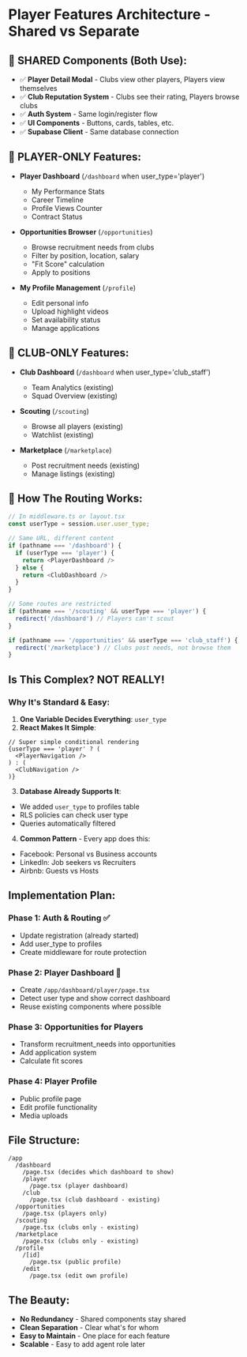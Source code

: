 # Player Features Architecture - Shared vs Separate

## 🔄 SHARED Components (Both Use):
- ✅ **Player Detail Modal** - Clubs view other players, Players view themselves
- ✅ **Club Reputation System** - Clubs see their rating, Players browse clubs
- ✅ **Auth System** - Same login/register flow
- ✅ **UI Components** - Buttons, cards, tables, etc.
- ✅ **Supabase Client** - Same database connection

## 👤 PLAYER-ONLY Features:
- **Player Dashboard** (`/dashboard` when user_type='player')
  - My Performance Stats
  - Career Timeline
  - Profile Views Counter
  - Contract Status
  
- **Opportunities Browser** (`/opportunities`)
  - Browse recruitment needs from clubs
  - Filter by position, location, salary
  - "Fit Score" calculation
  - Apply to positions

- **My Profile Management** (`/profile`)
  - Edit personal info
  - Upload highlight videos
  - Set availability status
  - Manage applications

## 🏢 CLUB-ONLY Features:
- **Club Dashboard** (`/dashboard` when user_type='club_staff')
  - Team Analytics (existing)
  - Squad Overview (existing)
  
- **Scouting** (`/scouting`)
  - Browse all players (existing)
  - Watchlist (existing)
  
- **Marketplace** (`/marketplace`)
  - Post recruitment needs (existing)
  - Manage listings (existing)

## 🚦 How The Routing Works:

```typescript
// In middleware.ts or layout.tsx
const userType = session.user.user_type;

// Same URL, different content
if (pathname === '/dashboard') {
  if (userType === 'player') {
    return <PlayerDashboard />
  } else {
    return <ClubDashboard />
  }
}

// Some routes are restricted
if (pathname === '/scouting' && userType === 'player') {
  redirect('/dashboard') // Players can't scout
}

if (pathname === '/opportunities' && userType === 'club_staff') {
  redirect('/marketplace') // Clubs post needs, not browse them
}
```

## Is This Complex? NOT REALLY! 

### Why It's Standard & Easy:

1. **One Variable Decides Everything**: `user_type`
2. **React Makes It Simple**:
```tsx
// Super simple conditional rendering
{userType === 'player' ? (
  <PlayerNavigation />
) : (
  <ClubNavigation />
)}
```

3. **Database Already Supports It**:
- We added `user_type` to profiles table
- RLS policies can check user type
- Queries automatically filtered

4. **Common Pattern** - Every app does this:
- Facebook: Personal vs Business accounts
- LinkedIn: Job seekers vs Recruiters  
- Airbnb: Guests vs Hosts

## Implementation Plan:

### Phase 1: Auth & Routing ✅
- Update registration (already started)
- Add user_type to profiles
- Create middleware for route protection

### Phase 2: Player Dashboard 🚀
- Create `/app/dashboard/player/page.tsx`
- Detect user type and show correct dashboard
- Reuse existing components where possible

### Phase 3: Opportunities for Players
- Transform recruitment_needs into opportunities
- Add application system
- Calculate fit scores

### Phase 4: Player Profile
- Public profile page
- Edit profile functionality
- Media uploads

## File Structure:
```
/app
  /dashboard
    /page.tsx (decides which dashboard to show)
    /player
      /page.tsx (player dashboard)
    /club
      /page.tsx (club dashboard - existing)
  /opportunities
    /page.tsx (players only)
  /scouting
    /page.tsx (clubs only - existing)
  /marketplace
    /page.tsx (clubs only - existing)
  /profile
    /[id]
      /page.tsx (public profile)
    /edit
      /page.tsx (edit own profile)
```

## The Beauty: 
- **No Redundancy** - Shared components stay shared
- **Clean Separation** - Clear what's for whom
- **Easy to Maintain** - One place for each feature
- **Scalable** - Easy to add agent role later